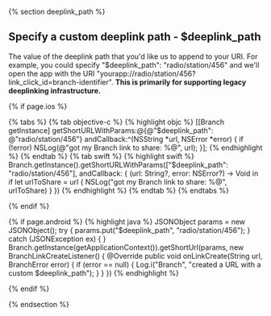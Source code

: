 <!--- $deeplink_path -->
{% section deeplink_path %}

## Specify a custom deeplink path - $deeplink_path

The value of the deeplink path that you'd like us to append to your URI. For example, you could specify "$deeplink_path": "radio/station/456" and we'll open the app with the URI "yourapp://radio/station/456?link_click_id=branch-identifier". **This is primarily for supporting legacy deeplinking infrastructure.**

<!---    iOS -->
{% if page.ios %}

{% tabs %}
{% tab objective-c %}
{% highlight objc %}
[[Branch getInstance] getShortURLWithParams:@{@"$deeplink_path": @"radio/station/456"} andCallback:^(NSString *url, NSError *error) {
    if (!error) NSLog(@"got my Branch link to share: %@", url);
}];
{% endhighlight %}
{% endtab %}
{% tab swift %}
{% highlight swift %}
Branch.getInstance().getShortURLWithParams(["$deeplink_path": "radio/station/456"], andCallback: { (url: String?, error: NSError?) -> Void in
    if let urlToShare = url {
        NSLog("got my Branch link to share: %@", urlToShare)
    }
})
{% endhighlight %}
{% endtab %}
{% endtabs %}


{% endif %}
<!---    /iOS -->


<!---    Android -->
{% if page.android %}
{% highlight java %}
JSONObject params = new JSONObject();
try {
    params.put("$deeplink_path", "radio/station/456");
} catch (JSONException ex) { }
Branch.getInstance(getApplicationContext()).getShortUrl(params, new BranchLinkCreateListener() {
    @Override
    public void onLinkCreate(String url, BranchError error) {
        if (error == null) {
            Log.i("Branch", "created a URL with a custom $deeplink_path");
        }
    }
})
{% endhighlight %}

{% endif %}
<!---    /Android -->

 {% endsection %}
 <!--- /$deeplink_path -->